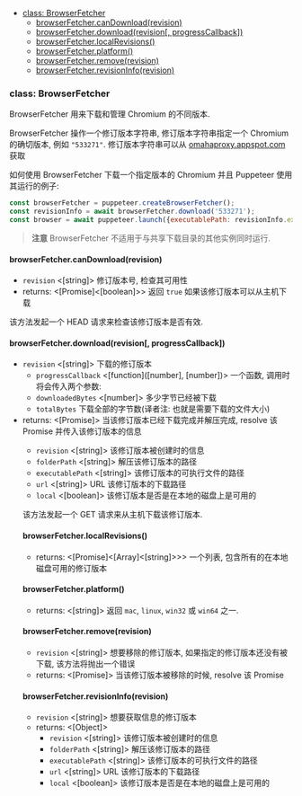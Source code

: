 - [class: BrowserFetcher](#class-browserfetcher)
  * [browserFetcher.canDownload(revision)](#browserfetchercandownloadrevision)
  * [browserFetcher.download(revision[, progressCallback])](#browserfetcherdownloadrevision-progresscallback)
  * [browserFetcher.localRevisions()](#browserfetcherlocalrevisions)
  * [browserFetcher.platform()](#browserfetcherplatform)
  * [browserFetcher.remove(revision)](#browserfetcherremoverevision)
  * [browserFetcher.revisionInfo(revision)](#browserfetcherrevisioninforevision)

### class: BrowserFetcher

BrowserFetcher 用来下载和管理 Chromium 的不同版本.

BrowserFetcher 操作一个修订版本字符串, 修订版本字符串指定一个 Chromium 的确切版本, 例如 `"533271"`. 修订版本字符串可以从 [omahaproxy.appspot.com](http://omahaproxy.appspot.com/) 获取 

如何使用 BrowserFetcher 下载一个指定版本的 Chromium 并且 Puppeteer 使用其运行的例子:

```js
const browserFetcher = puppeteer.createBrowserFetcher();
const revisionInfo = await browserFetcher.download('533271');
const browser = await puppeteer.launch({executablePath: revisionInfo.executablePath})
```

> **注意** BrowserFetcher 不适用于与共享下载目录的其他实例同时运行.

#### browserFetcher.canDownload(revision)
- `revision` <[string]> 修订版本号, 检查其可用性
- returns: <[Promise]<[boolean]>> 返回 `true` 如果该修订版本可以从主机下载

该方法发起一个 HEAD 请求来检查该修订版本是否有效.

#### browserFetcher.download(revision[, progressCallback])
- `revision` <[string]> 下载的修订版本
  - `progressCallback` <[function]([number], [number])> 一个函数, 调用时将会传入两个参数:
  - `downloadedBytes` <[number]> 多少字节已经被下载
  - `totalBytes` <number> 下载全部的字节数(译者注: 也就是需要下载的文件大小)
- returns: <[Promise]<Object>> 当该修订版本已经下载完成并解压完成, resolve 该 Promise 并传入该修订版本的信息
  - `revision` <[string]> 该修订版本被创建时的信息
  - `folderPath` <[string]> 解压该修订版本的路径
  - `executablePath` <[string]> 该修订版本的可执行文件的路径
  - `url` <[string]> URL 该修订版本的下载路径
  - `local` <[boolean]> 该修订版本是否是在本地的磁盘上是可用的

该方法发起一个 GET 请求来从主机下载该修订版本.

#### browserFetcher.localRevisions()
- returns: <[Promise]<[Array]<[string]>>> 一个列表, 包含所有的在本地磁盘可用的修订版本

#### browserFetcher.platform()
- returns: <[string]> 返回 `mac`, `linux`, `win32` 或 `win64` 之一.

#### browserFetcher.remove(revision)
- `revision` <[string]> 想要移除的修订版本, 如果指定的修订版本还没有被下载, 该方法将抛出一个错误
- returns: <[Promise]> 当该修订版本被移除的时候, resolve 该 Promise

#### browserFetcher.revisionInfo(revision)
- `revision` <[string]> 想要获取信息的修订版本
- returns: <[Object]>
  - `revision` <[string]> 该修订版本被创建时的信息
  - `folderPath` <[string]> 解压该修订版本的路径
  - `executablePath` <[string]> 该修订版本的可执行文件的路径
  - `url` <[string]> URL 该修订版本的下载路径
  - `local` <[boolean]> 该修订版本是否是在本地的磁盘上是可用的
  
